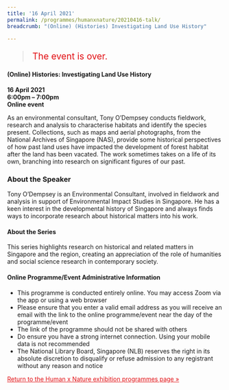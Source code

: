 ```yaml
---
title: '16 April 2021'
permalink: /programmes/humanxnature/20210416-talk/
breadcrumb: "(Online) (Histories) Investigating Land Use History"

---
```



<blockquote style="color: #E21216; font-size: 150%;">The event is over.</blockquote>

#### (Online) Histories: Investigating Land Use History

__16 April 2021__<br>
__6:00pm – 7:00pm__<br>
__Online event__

As an environmental consultant, Tony O’Dempsey conducts fieldwork, research and analysis to characterise habitats and identify the species present. Collections, such as maps and aerial photographs, from the National Archives of Singapore (NAS), provide some historical perspectives of how past land uses have impacted the development of forest habitat after the land has been vacated. The work sometimes takes on a life of its own, branching into research on significant figures of our past.

### About the Speaker

Tony O’Dempsey is an Environmental Consultant, involved in fieldwork and analysis in support of Environmental Impact Studies in Singapore. He has a keen interest in the developmental history of Singapore and always finds ways to incorporate research about historical matters into his work.

#### About the Series

This series highlights research on historical and related matters in Singapore and the region, creating an appreciation of the role of humanities and social science research in contemporary society.

#### Online Programme/Event Administrative Information

- This programme is conducted entirely online. You may access Zoom via the app or using a web browser
- Please ensure that you enter a valid email address as you will receive an email with the link to the online programme/event near the day of the programme/event
- The link of the programme should not be shared with others
- Do ensure you have a strong internet connection. Using your mobile data is not recommended
- The National Library Board, Singapore (NLB) reserves the right in its absolute discretion to disqualify or refuse admission to any registrant without any reason and notice

<a href="/exhibitions/past-exhibitions/humanxnature/programmes/" style="color:#E21216;">Return to the Human x Nature exhibition programmes page &#187;</a>
